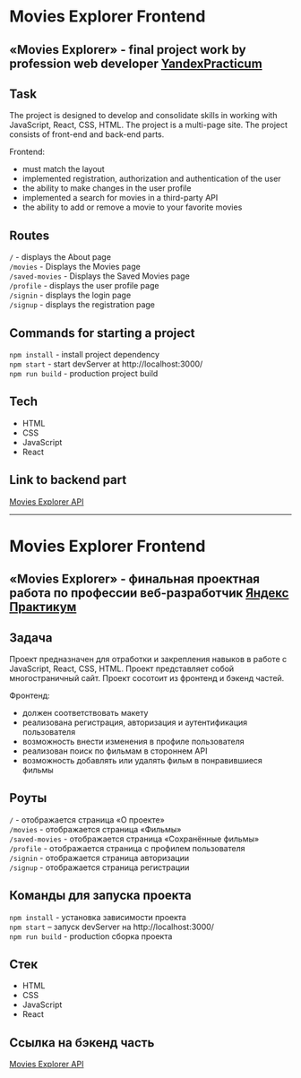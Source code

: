 # Movies Explorer Frontend

## «Movies Explorer» - final project work by profession web developer [YandexPracticum](https://praktikum.yandex.ru "YandexPracticum")

## Task

The project is designed to develop and consolidate skills in working with JavaScript, React, CSS, HTML. The project is a multi-page site.
The project consists of front-end and back-end parts.

Frontend:

- must match the layout
- implemented registration, authorization and authentication of the user
- the ability to make changes in the user profile
- implemented a search for movies in a third-party API
- the ability to add or remove a movie to your favorite movies

## Routes

`/` - displays the About page<br>
`/movies` - Displays the Movies page<br>
`/saved-movies` - Displays the Saved Movies page<br>
`/profile` - displays the user profile page<br>
`/signin` - displays the login page<br>
`/signup` - displays the registration page

## Commands for starting a project

`npm install` - install project dependency<br>
`npm start` - start devServer at http://localhost:3000/<br>
`npm run build` - production project build

## Tech

- HTML
- CSS
- JavaScript
- React

## Link to backend part

[Movies Explorer API](https://github.com/sib24bear/movies-explorer-api "Movies Explorer API")

---

# Movies Explorer Frontend

## «Movies Explorer» - финальная проектная работа по профессии веб-разработчик [Яндекс Практикум](https://praktikum.yandex.ru "Яндекс Практикум")

## Задача

Проект предназначен для отработки и закрепления навыков в работе с JavaScript, React, CSS, HTML. Проект представляет собой многостраничный сайт.
Проект сосотоит из фронтенд и бэкенд частей.

Фронтенд:

- должен соответствовать макету
- реализована регистрация, авторизация и аутентификация пользователя
- возможность внести изменения в профиле пользователя
- реализован поиск по фильмам в стороннем API
- возможность добавлять или удалять фильм в понравившиеся фильмы

## Роуты
`/` - отображается страница «О проекте»<br>
`/movies` - отображается страница «Фильмы»<br>
`/saved-movies` - отображается страница «Сохранённые фильмы»<br>
`/profile` - отображается страница с профилем пользователя<br>
`/signin` - отображается страница авторизации<br>
`/signup` - отображается страница регистрации

## Команды для запуска проекта

`npm install` -  установка зависимости проекта<br>
`npm start` – запуск devServer на http://localhost:3000/<br>
`npm run build` - production сборка проекта

## Стек

- HTML
- CSS
- JavaScript
- React

## Ссылка на бэкенд часть

[Movies Explorer API](https://github.com/sib24bear/movies-explorer-api "Movies Explorer API")
